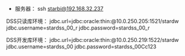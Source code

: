 * 服务器： ssh starbi@192.168.32.237

DSS只读库环境：
jdbc.url=jdbc:oracle:thin:@10.0.250.205:1521/stardw
jdbc.username=stardss_00_r
jdbc.password=stardss_00_r

DSS开发库环境：
jdbc.url=jdbc:oracle:thin:@10.0.250.219:1522/stardw
jdbc.username=stardss_00
jdbc.password=stardss_00Cc123


